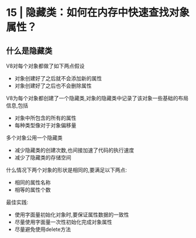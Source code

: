 # 15 | 隐藏类：如何在内存中快速查找对象属性？

## 什么是隐藏类
V8对每个对象都做了如下两点假设
- 对象创建好了之后就不会添加新的属性
- 对象创建好了之后也不会删除属性

V8为每个对象都创建了一个隐藏类,对象的隐藏类中记录了该对象一些基础的布局信息,包括
- 对象中所包含的所有的属性
- 每种类型像对于对象偏移量

多个对象公用一个隐藏类
- 减少隐藏类的创建次数,也间接加速了代码的执行速度
- 减少了隐藏类的存储空间

什么情况下两个对象的形状是相同的,要满足以下两点:
- 相同的属性名称
- 相等的属性个数

最佳实践:
- 使用字面量初始化对象时,要保证属性数据的一致性
- 尽量使用字面量一次性初始化完成对象属性
- 尽量避免使用delete方法




